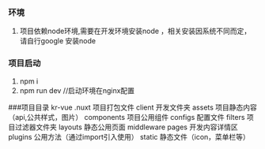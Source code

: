 ### 环境
1. 项目依赖node环境,需要在开发环境安装node ，相关安装因系统不同而定，请自行google 安装node

### 项目启动

1. npm i 
2. npm run dev //启动环境在nginx配置

###项目目录
kr-vue
	.nuxt 项目打包文件
	client 开发文件夹
		assets 项目静态内容（api,公共样式，图片）
		components 项目公用组件
		configs	配置文件
		filters 项目过滤器文件夹
		layouts 静态公用页面
		middleware 
		pages 开发内容详情区
		plugins 公用方法（通过import引入使用）
		static 静态文件（icon，菜单栏等）